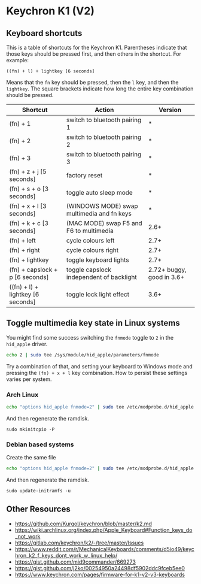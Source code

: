 # Keychron K1 (V2)

## Keyboard shortcuts

This is a table of shortcuts for the Keychron K1.
Parentheses indicate that those keys should be pressed first, and then others in the shortcut. For example:

    ((fn) + l) + lightkey [6 seconds]

Means that the `fn` key should be pressed, then the `l` key, and then the `lightkey`.
The square brackets indicate how long the entire key combination should be pressed.

|              Shortcut             |                   Action                   |          Version          |
|-----------------------------------|--------------------------------------------|---------------------------|
| (fn) + 1                          | switch to bluetooth pairing 1              | *                         |
| (fn) + 2                          | switch to bluetooth pairing 2              | *                         |
| (fn) + 3                          | switch to bluetooth pairing 3              | *                         |
| (fn) + z + j [5 seconds]          | factory reset                              | *                         |
| (fn) + s + o [3 seconds]          | toggle auto sleep mode                     | *                         |
| (fn) + x + l [3 seconds]          | (WINDOWS MODE) swap multimedia and fn keys | *                         |
| (fn) + k + c [3 seconds]          | (MAC MODE) swap F5 and F6 to multimedia    | 2.6+                      |
| (fn) + left                       | cycle colours left                         | 2.7+                      |
| (fn) + right                      | cycle colours right                        | 2.7+                      |
| (fn) + lightkey                   | toggle keyboard lights                     | 2.7+                      |
| (fn) + capslock + p [6 seconds]   | toggle capslock independent of backlight   | 2.72+ buggy, good in 3.6+ |
| ((fn) + l) + lightkey [6 seconds] | toggle lock light effect                   | 3.6+                      |

## Toggle multimedia key state in Linux systems

You might find some success switching the `fnmode` toggle to `2` in the `hid_apple` driver.

```bash
echo 2 | sudo tee /sys/module/hid_apple/parameters/fnmode
```

Try a combination of that, and setting your keyboard to Windows mode and pressing the `(fn) + x + l` key combination.
How to persist these settings varies per system.

### Arch Linux

```bash
echo "options hid_apple fnmode=2" | sudo tee /etc/modprobe.d/hid_apple.conf
```

And then regenerate the ramdisk.

```
sudo mkinitcpio -P
```


### Debian based systems

Create the same file

```bash
echo "options hid_apple fnmode=2" | sudo tee /etc/modprobe.d/hid_apple.conf
```

And then regenerate the ramdisk.

```
sudo update-initramfs -u
```

## Other Resources

* https://github.com/Kurgol/keychron/blob/master/k2.md
* https://wiki.archlinux.org/index.php/Apple_Keyboard#Function_keys_do_not_work
* https://gitlab.com/keychron/k2/-/tree/master/Issues
* https://www.reddit.com/r/MechanicalKeyboards/comments/d5io49/keychron_k2_f_keys_dont_work_w_linux_help/
* https://gist.github.com/mid9commander/669273
* https://gist.github.com/j2ko/00254950a24498df5902ddc9fceb5ee0
* https://www.keychron.com/pages/firmware-for-k1-v2-v3-keyboards
